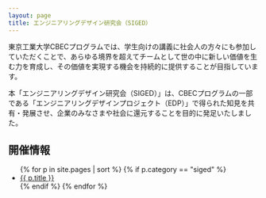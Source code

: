 ```yaml
---
layout: page
title: エンジニアリングデザイン研究会（SIGED）
---
```


東京工業大学CBECプログラムでは、学生向けの講義に社会人の方々にも参加していただくことで、あらゆる境界を超えてチームとして世の中に新しい価値を生む力を育成し、その価値を実現する機会を持続的に提供することが目指しています。

本「エンジニアリングデザイン研究会（SIGED）」は、CBECプログラムの一部である「エンジニアリングデザインプロジェクト（EDP）」で得られた知見を共有・発展させ、企業のみなさまや社会に還元することを目的に発足いたしました。

## 開催情報

<ul>
{% for p in site.pages | sort %}
  {% if p.category == "siged" %}
<li><a href="{{p.url}}">{{ p.title }}</a></li>
  {% endif %}
{% endfor %}
</ul>


